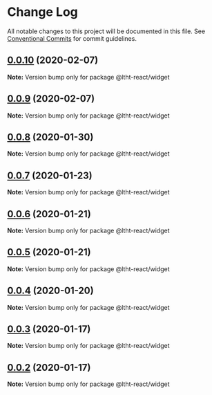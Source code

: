 # Change Log

All notable changes to this project will be documented in this file.
See [Conventional Commits](https://conventionalcommits.org) for commit guidelines.

## [0.0.10](https://github.com/ltht-epr/ltht-react/compare/@ltht-react/widget@0.0.9...@ltht-react/widget@0.0.10) (2020-02-07)

**Note:** Version bump only for package @ltht-react/widget





## [0.0.9](https://github.com/ltht-epr/ltht-react/compare/@ltht-react/widget@0.0.8...@ltht-react/widget@0.0.9) (2020-02-07)

**Note:** Version bump only for package @ltht-react/widget





## [0.0.8](https://github.com/ltht-epr/ltht-react/compare/@ltht-react/widget@0.0.7...@ltht-react/widget@0.0.8) (2020-01-30)

**Note:** Version bump only for package @ltht-react/widget





## [0.0.7](https://github.com/ltht-epr/ltht-react/compare/@ltht-react/widget@0.0.6...@ltht-react/widget@0.0.7) (2020-01-23)

**Note:** Version bump only for package @ltht-react/widget





## [0.0.6](https://github.com/ltht-epr/ltht-react/compare/@ltht-react/widget@0.0.5...@ltht-react/widget@0.0.6) (2020-01-21)

**Note:** Version bump only for package @ltht-react/widget





## [0.0.5](https://github.com/ltht-epr/ltht-react/compare/@ltht-react/widget@0.0.4...@ltht-react/widget@0.0.5) (2020-01-21)

**Note:** Version bump only for package @ltht-react/widget





## [0.0.4](https://github.com/ltht-epr/ltht-react/compare/@ltht-react/widget@0.0.3...@ltht-react/widget@0.0.4) (2020-01-20)

**Note:** Version bump only for package @ltht-react/widget





## [0.0.3](https://github.com/ltht-epr/ltht-react/compare/@ltht-react/widget@0.0.2...@ltht-react/widget@0.0.3) (2020-01-17)

**Note:** Version bump only for package @ltht-react/widget





## [0.0.2](https://github.com/ltht-epr/ltht-react/compare/@ltht-react/widget@0.0.1...@ltht-react/widget@0.0.2) (2020-01-17)

**Note:** Version bump only for package @ltht-react/widget
